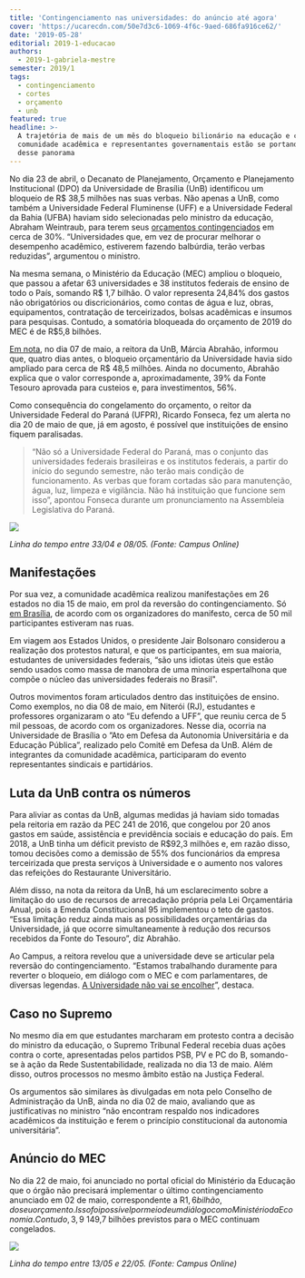 ```yaml
---
title: 'Contingenciamento nas universidades: do anúncio até agora'
cover: 'https://ucarecdn.com/50e7d3c6-1069-4f6c-9aed-686fa916ce62/'
date: '2019-05-28'
editorial: 2019-1-educacao
authors:
  - 2019-1-gabriela-mestre
semester: 2019/1
tags:
  - contingenciamento
  - cortes
  - orçamento
  - unb
featured: true
headline: >-
  A trajetória de mais de um mês do bloqueio bilionário na educação e como a
  comunidade acadêmica e representantes governamentais estão se portando diante
  desse panorama
---
```





No dia 23 de abril, o Decanato de Planejamento, Orçamento e Planejamento Institucional (DPO) da Universidade de Brasília (UnB) identificou um bloqueio de R$ 38,5 milhões nas suas verbas. Não apenas a UnB, como também a Universidade Federal Fluminense (UFF) e a Universidade Federal da Bahia (UFBA) haviam sido selecionadas pelo ministro da educação, Abraham Weintraub, para terem seus [orçamentos contingenciados](https://twitter.com/campusitounb/status/1123195153508970496) em cerca de 30%. “Universidades que, em vez de procurar melhorar o desempenho acadêmico, estiverem fazendo balbúrdia, terão verbas reduzidas”, argumentou o ministro.

Na mesma semana, o Ministério da Educação (MEC) ampliou o bloqueio, que passou a afetar 63 universidades e 38 institutos federais de ensino de todo o País, somando R$ 1,7 bilhão. O valor representa 24,84% dos gastos não obrigatórios ou discricionários, como contas de água e luz, obras, equipamentos, contratação de terceirizados, bolsas acadêmicas e insumos para pesquisas. Contudo, a somatória bloqueada do orçamento de 2019 do MEC é de R$5,8 bilhões.

[Em nota](https://twitter.com/campusitounb/status/1125759682122067975), no dia 07 de maio, a reitora da UnB, Márcia Abrahão, informou que, quatro dias antes, o bloqueio orçamentário da Universidade havia sido ampliado para cerca de R$ 48,5 milhões. Ainda no documento, Abrahão explica que o valor corresponde a, aproximadamente, 39% da Fonte Tesouro aprovada para custeios e, para investimentos, 56%.

Como consequência do congelamento do orçamento, o reitor da Universidade Federal do Paraná (UFPR), Ricardo Fonseca, fez um alerta no dia 20 de maio de que, já em agosto, é possível que instituições de ensino fiquem paralisadas. 

> “Não só a Universidade Federal do Paraná, mas o conjunto das universidades federais brasileiras e os institutos federais, a partir do início do segundo semestre, não terão mais condição de funcionamento. As verbas que foram cortadas são para manutenção, água, luz, limpeza e vigilância. Não há instituição que funcione sem isso”, apontou Fonseca durante um pronunciamento na Assembleia Legislativa do Paraná.

![](https://ucarecdn.com/de5d6f85-3306-4a95-ab09-aa40f520d650/)

_Linha do tempo entre 33/04 e 08/05. (Fonte: Campus Online)_

## Manifestações

Por sua vez, a comunidade acadêmica realizou manifestações em 26 estados no dia 15 de maio, em prol da reversão do contingenciamento. Só [em Brasília](https://campus.fac.unb.br/materias/2019-05-15-sociedade-brasileira-e-parlamentares-agem-em-favor-da-educacao-publica-neste-15-de-maio/), de acordo com os organizadores do manifesto, cerca de 50 mil participantes estiveram nas ruas. 

Em viagem aos Estados Unidos, o presidente Jair Bolsonaro considerou a realização dos protestos natural, e que os participantes, em sua maioria, estudantes de universidades federais, “são uns idiotas úteis que estão sendo usados como massa de manobra de uma minoria espertalhona que compõe o núcleo das universidades federais no Brasil".

Outros movimentos foram articulados dentro das instituições de ensino. Como exemplos, no dia 08 de maio, em Niterói (RJ), estudantes e professores organizaram o ato “Eu defendo a UFF”, que reuniu cerca de 5 mil pessoas, de acordo com os organizadores. Nesse dia, ocorria na Universidade de Brasília o ”Ato em Defesa da Autonomia Universitária e da Educação Pública”, realizado pelo Comitê em Defesa da UnB. Além de integrantes da comunidade acadêmica, participaram do evento representantes sindicais e partidários. 

## Luta da UnB contra os números

Para aliviar as contas da UnB, algumas medidas já haviam sido tomadas pela reitoria em razão da PEC 241 de 2016, que congelou por 20 anos gastos em saúde, assistência e previdência sociais e educação do país. Em 2018, a UnB tinha um déficit previsto de R$92,3 milhões e, em razão disso, tomou decisões como a demissão de 55% dos funcionários da empresa terceirizada que presta serviços à Universidade e o aumento nos valores das refeições do Restaurante Universitário.

Além disso, na nota da reitora da UnB, há um esclarecimento sobre a limitação do uso de recursos de arrecadação própria pela Lei Orçamentária Anual, pois a Emenda Constitucional 95 implementou o teto de gastos. “Essa limitação reduz ainda mais as possibilidades orçamentárias da Universidade, já que ocorre simultaneamente à redução dos recursos recebidos da Fonte do Tesouro”, diz Abrahão.

Ao Campus, a reitora revelou que a universidade deve se articular pela reversão do contingenciamento. “Estamos trabalhando duramente para reverter o bloqueio, em diálogo com o MEC e com parlamentares, de diversas legendas. [A Universidade não vai se encolher](https://campus.fac.unb.br/materias/2019-05-09-a-universidade-nao-vai-se-encolher-carta-da-reitora-a-unb/)”, destaca.

## Caso no Supremo

No mesmo dia em que estudantes marcharam em protesto contra a decisão do ministro da educação, o Supremo Tribunal Federal recebia duas ações contra o corte, apresentadas pelos partidos PSB, PV e PC do B, somando-se à ação da Rede Sustentabilidade, realizada no dia 13 de maio. Além disso, outros processos no mesmo âmbito estão na Justiça Federal. 

Os argumentos são similares às divulgadas em nota pelo Conselho de Administração da UnB, ainda no dia 02 de maio, avaliando que as justificativas no ministro “não encontram respaldo nos indicadores acadêmicos da instituição e ferem o princípio constitucional da autonomia universitária”.

## Anúncio do MEC

No dia 22 de maio, foi anunciado no portal oficial do Ministério da Educação que o órgão não precisará implementar o último contingenciamento anunciado em 02 de maio, correspondente a R$1,6 bilhão, do seu orçamento. Isso foi possível por meio de um diálogo com o Ministério da Economia. Contudo, 3,9% do orçamento de R$ 149,7 bilhões previstos para o MEC continuam congelados.

![](https://ucarecdn.com/e24a3ee9-a5f5-4ca2-aa48-f2384477d130/)

_Linha do tempo entre 13/05 e 22/05. (Fonte: Campus Online)_
